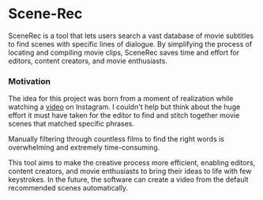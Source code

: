 # Scene-Rec

SceneRec is a tool that lets users search a vast database of movie subtitles to find scenes with specific lines of dialogue. By simplifying the process of locating and compiling movie clips, SceneRec saves time and effort for editors, content creators, and movie enthusiasts.

### Motivation

The idea for this project was born from a moment of realization while watching a [video](https://www.instagram.com/p/C8UYQkXR8Zd/) on Instagram. I couldn't help but think about the huge effort it must have taken for the editor to find and stitch together movie scenes that matched specific phrases. 

Manually filtering through countless films to find the right words is overwhelming and extremely time-consuming.

This tool aims to make the creative process more efficient, enabling editors, content creators, and movie enthusiasts to bring their ideas to life with few keystrokes. In the future, the software can create a video from the default recommended scenes automatically.
